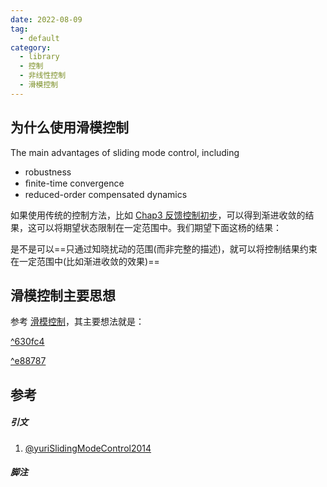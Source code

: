 ```yaml
---
date: 2022-08-09
tag:
  - default
category:
  - library
  - 控制
  - 非线性控制
  - 滑模控制
---
```




## 为什么使用滑模控制

The main advantages of sliding mode control, including
- robustness
- ﬁnite-time convergence
- reduced-order compensated dynamics

如果使用传统的控制方法，比如 [Chap3 反馈控制初步](.//)，可以得到渐进收敛的结果，这可以将期望状态限制在一定范围中。我们期望下面这杨的结果：

是不是可以==只通过知晓扰动的范围(而非完整的描述)，就可以将控制结果约束在一定范围中(比如渐进收敛的效果)==

## 滑模控制主要思想

参考 [滑模控制](./滑模控制.md)，其主要想法就是：

[^630fc4](./滑模控制思考.md#^630fc4)

[^e88787](./滑模控制思考.md#^e88787)



## 参考

##### 引文

1. [@yuriSlidingModeControl2014](./../../../paper/@yuriSlidingModeControl2014.md)

##### 脚注

